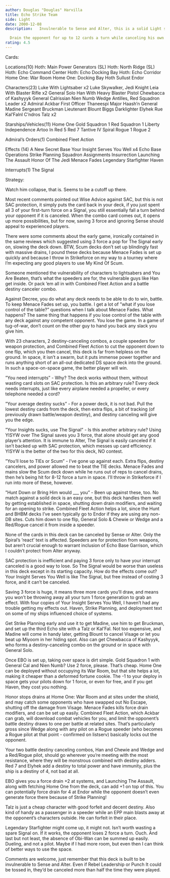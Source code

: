 ```yaml
---
author: Douglas "Douglas" Harvilla
title: Echo Strike Team
side: Light
date: 2000-12-08
description:   Invulnerable to Sense and Alter, this is a solid Light space deck with 23 characters offering a lot of beatdown potential on the ground, as well.

  Drain the opponent for up to 12 cards a turn while canceling his own drain bonuses, and watch him coll
rating: 4.5
---
```

Cards: 

Locations(10)
Hoth: Main Power Generators (SL)
Hoth: North Ridge (SL)
Hoth: Echo Command Center
Hoth: Echo Docking Bay
Hoth: Echo Corridor
Home One: War Room
Home One: Docking Bay
Hoth
Sullust
Endor

Characters(23)
Luke With Lightsaber x2
Luke Skywalker, Jedi Knight
Leia With Blaster Rifle x2
General Solo
Han With Heavy Blaster Pistol
Chewbacca of Kashyyyk
General Calrissian
Nien Numb
Wedge Antilles, Red Squadron Leader x2
Admiral Ackbar
First Officer Thaneespi
Major Haash’n
General Madine
Sergeant Bruckman
Lieutenant Blount
Biggs Darklighter
Elyhek Rue
Kal’Falnl C’ndros
Talz x2

Starships/Vehicles(11)
Home One
Gold Squadron 1
Red Squadron 1
Liberty
Independence
Artoo In Red 5
Red 7
Tantive IV
Spiral
Rogue 1
Rogue 2

Admiral’s Orders(1)
Combined Fleet Action

Effects (14)
A New Secret Base
Your Insight Serves You Well x4
Echo Base Operations
Strike Planning
Squadron Assignments
Insurrection
Launching The Assault
Honor Of The Jedi
Menace Fades
Legendary Starfighter
Haven

Interrupts(1)
The Signal



Strategy: 

  Watch him collapse, that is.  Seems to be a cutoff up there.

  Most recent comments pointed out Wise Advice against SAC, but this is not SAC protection, it simply puts the card back in your deck, if you just spent all 3 of your first-turn force on a Signal, you still essentially fall a turn behind your opponent if it is canceled.	When the combo card comes out, it opens up more possibilities, but for now, saving 3 force and ignoring Sense should appeal to experienced players.

  There were some comments about the early game, ironically contained in the same reviews which suggested using 3 force a pop for The Signal early on, slowing the deck down.  BTW, Scum decks don’t set up blindingly fast with massive drains, I pound these decks because Menace Fades is set up quickly and because I throw in Strikeforce on my way to a tourney where I’m expecting any good players to use My Kind Of Scum.

  Someone mentioned the vulnerability of characters to lightsabers and You Are Beaten, that’s what the speeders are for, the vulnerable guys like Han get inside.	Or pack ’em all in with Combined Fleet Action and a battle destiny canceler combo.

  Against Decree, you do what any deck needs to be able to do to win, battle.  To keep Menace Fades set up, you battle.  I get a lot of ”what if you lose control of the table?” questions when I talk about Menace Fades.	What happens?  The same thing that happens if you lose control of the table with any deck against any competent opponent. You lose the game.  In a game of tug-of-war, don’t count on the other guy to hand you back any slack you give him.

  With 23 characters, 2 destiny-canceling combos, a couple speeders for weapon protection, and Combined Fleet Action to cut the opponent down to one flip, which you then cancel, this deck is far from helpless on the ground.  In space, it isn’t a swarm, but it puts immense power together and runs anything short of an all-out dedicated DS space deck into the ground.  In such a space-on-space game, the better player will win.

”You need interrupts” - Why?  The deck works without them, without wasting card slots on SAC protection.  Is this an arbitrary rule?  Every deck needs interrupts, just like every airplane needed a propeller, or every telephone needed a cord?

”Your average destiny sucks” - For a power deck, it is not bad.  Pull the lowest destiny cards from the deck, then extra flips, a bit of tracking (of previously drawn battle/weapon destiny), and destiny canceling will give you the edge.

”Your Insights sucks, use The Signal” - Is this another arbitrary rule?  Using YISYW over The Signal saves you 3 force, that alone should get any good player’s attention.  It is immune to Alter, The Signal is easily canceled if it isn’t backed up with SAC protection, which messes up card efficiency.  YISYW is the better of the two for this deck, NO contest.

”You’ll lose to TIEs or Scum” - I’ve gone up against each.  Extra flips, destiny cancelers, and power allowed me to beat the TIE decks.  Menace Fades and mains slow the Scum deck down while he runs out of reps to cancel drains, then he’s being hit for 8-12 force a turn in space.  I’ll throw in Strikeforce if I run into more of these, however.

”Hunt Down or Bring Him would ___ you” - Been up against these, too.  No match against a soild deck is an easy one, but this deck handles them well by getting established in space, shutting down drain modifiers, and waiting for an opening to strike.  Combined Fleet Action helps a lot, since the Hunt and BHBM decks I’ve seen typically go to Endor if they are using any non-DB sites.  Cuts him down to one flip, General Solo & Chewie or Wedge and a Red/Rogue cancel it from inside a speeder.

  None of the cards in this deck can be canceled by Sense or Alter.  Only the Spiral’s ’react’ text is affected.  Speeders are for protection from weapons, but aren’t crucial enough to warrant inclusion of Echo Base Garrison, which I couldn’t protect from Alter anyway.

  SAC protection is inefficient and paying 3 force only to have your interrupt canceled is a good way to lose. So The Signal would be worse than useless in this deck except in its starting capacity.	How do the effects come out?  Your Insight Serves You Well is like The Signal, but free instead of costing 3 force, and it can’t be canceled.

  Saving 3 force is huge, it means three more cards you’ll draw, and means you won’t be throwing away all your turn 1 force generation to grab an effect.  With four copies of Your Insight Serves You Well, I haven’t had any trouble getting my effects out.  Haven, Strike Planning, and deployment text on some of my ships influenced choice of systems.

  Get Strike Planning early and use it to get Madine, use him to get Bruckman, and set up the third Echo site with a Talz or Kal’Fal.  Not too expensive, and Madine will come in handy later, getting Blount to cancel Visage or let you beat up Miyoom in her hiding spot.  Also can get Chewbacca of Kashyyyk, who forms a destiny-canceling combo on the ground or in space with General Solo.

  Once EBO is set up, taking over space is dirt simple.  Gold Squadron 1 with General Cal and Nien Numb?  Use 2 force, please.	That’s cheap.  Home One can be deployed without occupying its War Room, but that site helps a lot, making it cheaper than a deformed fortune cookie.  The -1 to your deploy in space gets your pilots down for 1 force, or even for free, and if you get Haven, they cost you nothing.

  Honor stops drains at Home One: War Room and at sites under the shield, and may catch some opponents who have swapped out No Escape, shutting off the damage from Visage.  Menace Fades kills force drain modifiers, and can be set up easily.  Combined Fleet Action, which Ackbar can grab, will download combat vehicles for you, and limit the opponent’s battle destiny draws to one per battle at related sites.	That’s particularly gross since Wedge along with any pilot on a Rogue speeder (who becomes a Rogue pilot at that point - confirmed on listserv) basically locks out the opponent.

  Your two battle destiny canceling combos, Han and Chewie and Wedge and a Red/Rogue pilot, should go wherever you’re meeting with the most resistance, where they will be monstrous combined with destiny adders.  Red 7 and Elyhek add a destiny to total power and have immunity, plus the ship is a destiny of 4, not bad at all.

  EBO gives you a force drain +2 at systems, and Launching The Assault, along with fetching Home One from the deck, can add +1 on top of this.	You can potentially force drain for 4 at Endor while the opponent doesn’t even generate force there because of Strike Planning!

  Talz is just a cheap character with good forfeit and decent destiny.	Also kind of handy as a passenger in a speeder while an EPP main blasts away at the opponent’s characters outside.  He can forfeit in their place.

  Legendary Starfighter might come up, it might not.  Isn’t worth wasting a spare Signal on.  If it works, the opponent loses 2 force a turn.  Ouch.  And last but not least, the absence of Obi-Wan can be summed up easily.  Dueling, and not a pilot.	Maybe if I had more room, but even then I can think of better ways to use the space.

  Comments are welcome, just remember that this deck is built to be invulnerable to Sense and Alter.  Even if Rebel Leadership or Punch It could be tossed in, they’d be canceled more than half the time they were played.
